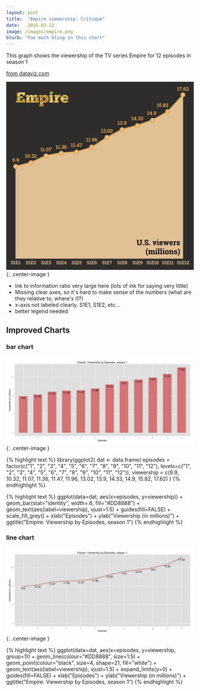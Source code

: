 ```yaml
---
layout: post
title:  "Empire viewership: Critique"
date:   2015-03-22
image: /images/empire.png
blurb: "Too much bling in this chart"
---
```

This graph shows the viewership of the TV series Empire for 12 episodes in season 1

[from dataviz.com](http://dadaviz.com/i/3647)

![Empire viewership chart](/images/empire.png){: .center-image }


* Ink to information ratio very large here (lots of ink for saying very little)
* Missing clear axes, so it's hard to make sense of the numbers (what are they relative to, where's 0?)
* x-axis not labeled clearly. S1E1, S1E2, etc...
* better legend needed

## Improved Charts

### bar chart
![Empire viewership chart](/images/empire2.png){: .center-image }

{% highlight text %}
library(ggplot2)
dat <- data.frame(
  episodes = factor(c("1", "2", "3", "4", "5", "6", "7", "8", "9", "10", "11", "12"), levels=c("1", "2", "3", "4", "5", "6", "7", "8", "9", "10", "11", "12")),
  viewership = c(9.9, 10.32, 11.07, 11.36, 11.47, 11.96, 13.02, 13.9, 14.33, 14.9, 15.82, 17.62)
  )
{% endhighlight %}


{% highlight text %}
ggplot(data=dat, aes(x=episodes, y=viewership)) +
  geom_bar(stat="identity", width=.6, fill="#DD8888") +
  geom_text(aes(label=viewership), vjust=1.5) +
  guides(fill=FALSE) +
  scale_fill_grey() +
  xlab("Episodes") + ylab("Viewership (in millions)") +
  ggtitle("Empire: Viewership by Episodes, season 1")
{% endhighlight %}

### line chart
![Empire viewership chart](/images/empire3.png){: .center-image }

{% highlight text %}
ggplot(data=dat, aes(x=episodes, y=viewership, group=1)) +
  geom_line(colour="#DD8888", size=1.5) +
  geom_point(colour="black", size=4, shape=21, fill="white") +
  geom_text(aes(label=viewership), vjust=1.5) +
  expand_limits(y=0) +
  guides(fill=FALSE) +
  xlab("Episodes") + ylab("Viewership (in millions)") +
  ggtitle("Empire: Viewership by Episodes, season 1")
{% endhighlight %}


